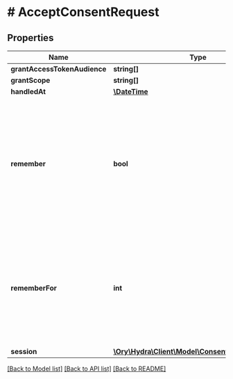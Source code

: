 # # AcceptConsentRequest

## Properties

Name | Type | Description | Notes
------------ | ------------- | ------------- | -------------
**grantAccessTokenAudience** | **string[]** |  | [optional] 
**grantScope** | **string[]** |  | [optional] 
**handledAt** | [**\DateTime**](\DateTime.md) |  | [optional] 
**remember** | **bool** | Remember, if set to true, tells ORY Hydra to remember this consent authorization and reuse it if the same client asks the same user for the same, or a subset of, scope. | [optional] 
**rememberFor** | **int** | RememberFor sets how long the consent authorization should be remembered for in seconds. If set to &#x60;0&#x60;, the authorization will be remembered indefinitely. | [optional] 
**session** | [**\Ory\Hydra\Client\Model\ConsentRequestSession**](ConsentRequestSession.md) |  | [optional] 

[[Back to Model list]](../../README.md#documentation-for-models) [[Back to API list]](../../README.md#documentation-for-api-endpoints) [[Back to README]](../../README.md)


